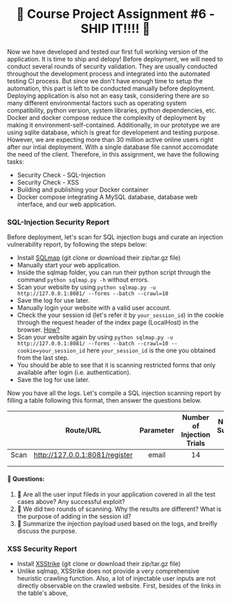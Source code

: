 <h1 align="center">

:ship: Course Project Assignment #6 - SHIP IT!!!!  :ship: 

</h1>

Now we have developed and tested our first full working version of the application. It is time to ship and delopy!
Before deployment, we will need to conduct several rounds of security validation. 
They are usually conducted throughout the development process and integrated into the automated testing CI process. 
But since we don't have enough time to setup the automation, this part is left to be conducted manually before deployment. 
Deploying application is also not an easy task, considering there are so many different environmental factors such as operating system compatibility, python version, system libraries, python dependencies, etc. 
Docker and docker compose reduce the complexity of deployment by making it environment-self-contained.
Additionally, in our prototype we are using sqlite database, which is great for development and testing purpose. 
However, we are expecting more than 30 million active online users right after our intial deployment. 
With a single database file cannot accomodate the need of the client. Therefore, in this assignment, we have the following tasks:

- Security Check - SQL-Injection
- Security Check - XSS
- Building and publishing your Docker container
- Docker compose integrating A MySQL database, database web interface, and our web application. 


### SQL-Injection Security Report

Before deployment, let's scan for SQL injection bugs and curate an injection vulnerability report, by following the steps below:

- Install [SQLmap](https://github.com/sqlmapproject/sqlmap) (git clone or download their zip/tar.gz file)
- Manually start your web application.
- Inside the sqlmap folder, you can run their python script through the command `python sqlmap.py -h` without errors.
- Scan your website by using `python sqlmap.py -u http://127.0.0.1:8081/ --forms --batch --crawl=10` 
- Save the log for use later.
- Manually login your website with a valid user account. 
- Check the your session id (let's refer it by `your_session_id`) in the cookie through the request header of the index page (LocalHost) in the browser. [How?](https://www.google.com/search?q=chrome+how+to+check+request+header&oq=chrome+how+to+check+request+header)
- Scan your website again by using `python sqlmap.py -u http://127.0.0.1:8081/ --forms --batch --crawl=10 --cookie=your_session_id` here `your_session_id` is the one you obtained from the last step.
- You should be able to see that it is scanning restricted forms that only available after login (i.e. authentication).
- Save the log for use later.

Now you have all the logs. Let's compile a SQL injection scanning report by filling a table following this format, then answer the questions below.

|      | Route/URL                      | Parameter | Number of Injection Trials | Number of Successful Trials |
|:----:|--------------------------------|:---------:|:--------------------------:|:---------------------------:|
| Scan | http://127.0.0.1:8081/register |   email   |             14             |             0               |
|      |                                |           |                            |                             |
|      |                                |           |                            |                             |

#### :book: Questions:

1. :ship: Are all the user input fileds in your application covered in all the test cases above? Any successful exploit?
2. :ship: We did two rounds of scanning. Why the results are different? What is the purpose of adding in the session id?
3. :ship: Summarize the injection payload used based on the logs, and breifly discuss the purpose. 


### XSS Security Report

- Install [XSStrike](https://github.com/s0md3v/XSStrike) (git clone or download their zip/tar.gz file)
- Unlike sqlmap, XSStrike does not provide a very comprehensive heuristic crawling function. 
Also, a lot of injectable user inputs are not directly observable on the crawled website. First, besides of the links in the table's above, 



